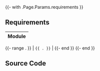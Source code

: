 {{- with .Page.Params.requirements }}
## Requirements
| Module |
| ------ |
{{- range . }}
| `{{ . }}` |
{{- end }}
{{- end }}

## Source Code

<script src="https://emgithub.com/embed-v2.js?target=https://github.com/hbstack/site/blob/main/content/{{ .Page.File.Path }}&style=default&type=code&showBorder=on&showLineNumbers=on&showFileMeta=on&showFullPath=on&showCopy=on"></script>
